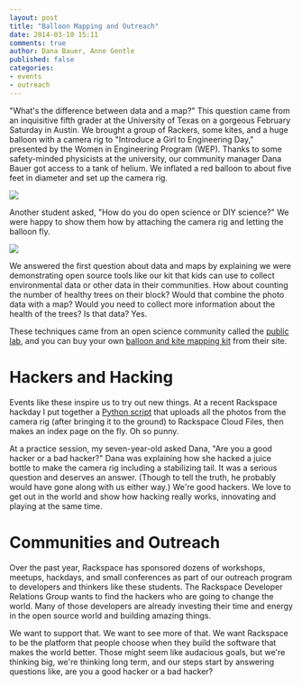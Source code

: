 ```yaml
---
layout: post
title: "Balloon Mapping and Outreach"
date: 2014-03-10 15:11
comments: true
author: Dana Bauer, Anne Gentle
published: false
categories: 
- events 
- outreach 
---
```



"What's the difference between data and a map?" This question came from
an inquisitive fifth grader at the University of Texas on a gorgeous
February Saturday in Austin. We brought a group of Rackers, some kites,
and a huge balloon with a camera rig to "Introduce a Girl to Engineering
Day," presented by the Women in Engineering Program (WEP). Thanks to
some safety-minded physicists at the university, our community manager
Dana Bauer got access to a tank of helium. We inflated a red balloon to
about five feet in diameter and set up the camera rig.

<img src="images/camera_rig.JPG"/>

<!--more-->

Another student asked, "How do you do open science or DIY science?" We
were happy to show them how by attaching the camera rig and letting the
balloon fly.

<img src="images/balloon_fly.JPG"/>

We answered the first question about data and maps by explaining we were
demonstrating open source tools like our kit that kids can use to
collect environmental data or other data in their communities. How about
counting the number of healthy trees on their block? Would that combine
the photo data with a map? Would you need to collect more information
about the health of the trees? Is that data? Yes.

These techniques came from an open science community called the <a
href="http://publiclab.org/">public lab</a>, and you can buy your own <a
href="http://store.publiclab.org/collections/mapping">balloon and kite
mapping kit</a> from their site.

Hackers and Hacking
===================

Events like these inspire us to try out new things. At a recent
Rackspace hackday I put together a <a
href="https://gist.github.com/annegentle/9467910">Python script</a> that
uploads all the photos from the camera rig (after bringing it to the
ground) to Rackspace Cloud Files, then makes an index page on the fly.
Oh so punny.

At a practice session, my seven-year-old asked Dana, "Are you a good
hacker or a bad hacker?" Dana was explaining how she hacked a juice
bottle to make the camera rig including a stabilizing tail. It was a
serious question and deserves an answer. (Though to tell the truth, he
probably would have gone along with us either way.) We're good hackers.
We love to get out in the world and show how hacking really works,
innovating and playing at the same time.

Communities and Outreach
========================

Over the past year, Rackspace has sponsored dozens of workshops,
meetups, hackdays, and small conferences as part of our outreach program
to developers and thinkers like these students. The Rackspace Developer
Relations Group wants  to find the hackers who are going to change the
world. Many of those developers are already investing their time and
energy in the open source world and building amazing things.

We want to support that. We want to see more of that. We want Rackspace
to be the platform that people choose when they build the software that
makes the world better. Those might seem like audacious goals, but we're
thinking big, we're thinking long term, and our steps start by answering
questions like, are you a good hacker or a bad hacker?

